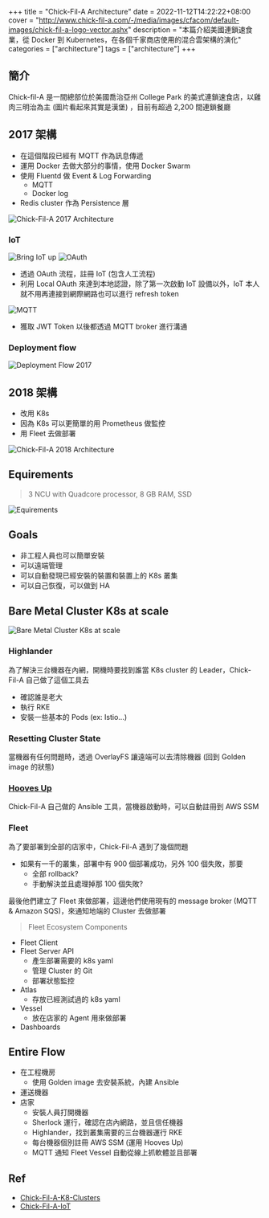 +++
title = "Chick-Fil-A Architecture"
date = 2022-11-12T14:22:22+08:00
cover = "http://www.chick-fil-a.com/-/media/images/cfacom/default-images/chick-fil-a-logo-vector.ashx"
description = "本篇介紹美國連鎖速食業，從 Docker 到 Kubernetes，在各個千家商店使用的混合雲架構的演化"
categories = ["architecture"]
tags = ["architecture"]
+++

## 簡介
Chick-fil-A 是一間總部位於美國喬治亞州 College Park 的美式連鎖速食店，以雞肉三明治為主 (圖片看起來其實是漢堡) ，目前有超過 2,200 間連鎖餐廳

## 2017 架構
- 在這個階段已經有 MQTT 作為訊息傳遞
- 運用 Docker 去做大部分的事情，使用 Docker Swarm
- 使用 Fluentd 做 Event & Log Forwarding
  - MQTT
  - Docker log
- Redis cluster 作為 Persistence 層

![Chick-Fil-A 2017 Architecture](https://res.infoq.com/presentations/chick-fil-a-k8-clusters/en/slides/sl5-1531966648307.jpg)

### IoT
![Bring IoT up](https://res.infoq.com/presentations/chickfila-iot/en/slides/sl16-1515812662954.jpg)
![OAuth](https://res.infoq.com/presentations/chickfila-iot/en/slides/sl31-1515812667345.jpg)
- 透過 OAuth 流程，註冊 IoT (包含人工流程)
- 利用 Local OAuth 來達到本地認證，除了第一次啟動 IoT 設備以外，IoT 本人就不用再連接到網際網路也可以進行 refresh token

![MQTT](https://res.infoq.com/presentations/chickfila-iot/en/slides/sl20-1515812665143.jpg)

- 獲取 JWT Token 以後都透過 MQTT broker 進行溝通

### Deployment flow
![Deployment Flow 2017](https://res.infoq.com/presentations/chickfila-iot/en/slides/sl35-1515812668341.jpg)
## 2018 架構
- 改用 K8s
- 因為 K8s 可以更簡單的用 Prometheus 做監控
- 用 Fleet 去做部署

![Chick-Fil-A 2018 Architecture](https://res.infoq.com/presentations/chick-fil-a-k8-clusters/en/slides/sl6-1531966652646.jpg)
## Equirements
> 3 NCU with Quadcore processor, 8 GB RAM, SSD

![Equirements](https://res.infoq.com/presentations/chick-fil-a-k8-clusters/en/slides/sl11-1531966645373.jpg)

## Goals
- 非工程人員也可以簡單安裝
- 可以遠端管理
- 可以自動發現已經安裝的裝置和裝置上的 K8s 叢集
- 可以自己恢復，可以做到 HA

## Bare Metal Cluster K8s at scale
![Bare Metal Cluster K8s at scale](https://res.infoq.com/presentations/chick-fil-a-k8-clusters/en/slides/sl14-1531966652381.jpg)
### Highlander
為了解決三台機器在內網，開機時要找到誰當 K8s cluster 的 Leader，Chick-Fil-A 自己做了這個工具去
- 確認誰是老大
- 執行 RKE
- 安裝一些基本的 Pods (ex: Istio...)

### Resetting Cluster State
當機器有任何問題時，透過 OverlayFS 讓遠端可以去清除機器 (回到 Golden image 的狀態)
  
### [Hooves Up](https://github.com/chick-fil-a/hoovesup)
Chick-Fil-A 自己做的 Ansible 工具，當機器啟動時，可以自動註冊到 AWS SSM

### Fleet
為了要部署到全部的店家中，Chick-Fil-A 遇到了幾個問題

- 如果有一千的叢集，部署中有 900 個部署成功，另外 100 個失敗，那要
  - 全部 rollback?
  - 手動解決並且處理掉那 100 個失敗?

最後他們建立了 Fleet 來做部署，這邊他們使用現有的 message broker (MQTT & Amazon SQS)，來通知地端的 Cluster 去做部署

> Fleet Ecosystem Components
- Fleet Client
- Fleet Server API
  - 產生部署需要的 k8s yaml
  - 管理 Cluster 的 Git
  - 部署狀態監控
- Atlas
  - 存放已經測試過的 k8s yaml
- Vessel
  - 放在店家的 Agent 用來做部署
- Dashboards

## Entire Flow

- 在工程機房
  - 使用 Golden image 去安裝系統，內建 Ansible
- 運送機器
- 店家
  - 安裝人員打開機器
  - Sherlock 運行，確認在店內網路，並且信任機器
  - Highlander，找到叢集需要的三台機器運行 RKE
  - 每台機器個別註冊 AWS SSM (運用 Hooves Up)
  - MQTT 通知 Fleet Vessel 自動從線上抓軟體並且部署

## Ref
- [Chick-Fil-A-K8-Clusters](https://www.infoq.com/presentations/chick-fil-a-k8-clusters/)
- [Chick-Fil-A-IoT](https://www.infoq.com/presentations/chickfila-iot/)
